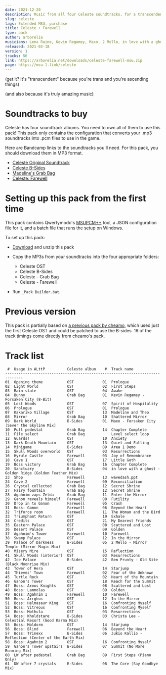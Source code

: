 ```yaml
---
date: 2021-12-20
description: Music from all four Celeste soundtracks, for a transcendent randomizer run.
slug: celeste
tags: Extended MSU, purchase
title: Celeste + Farewell
type: pack
author: arborelia
musicians: Lena Raine, Kevin Regamey, Maxo, 2 Mello, in love with a ghost, Ben Prunty, Christa Lee, Jukio Kallio, Matthewせいじ
released: 2021-03-18
version: 1
tracks: 56
link: https://arborelia.net/downloads/celeste-farewell-msu.zip
page: https://msu-1.link/celeste
---
```


(get it? It's "transcendent" because you're trans and you're ascending things)

(and also because it's truly amazing music)

# Soundtracks to buy

Celeste has four soundtrack albums. You need to own all of them to use this pack! This pack only contains the configuration that converts your .mp3 soundtracks into .pcm files to use in the game.

Here are Bandcamp links to the soundtracks you'll need. For this pack, you should download them in MP3 format.

- [Celeste Original Soundtrack](https://radicaldreamland.bandcamp.com/album/celeste-original-soundtrack)
- [Celeste B-Sides](https://radicaldreamland.bandcamp.com/album/celeste-b-sides)
- [Madeline's Grab Bag](https://radicaldreamland.bandcamp.com/album/celeste-madelines-grab-bag)
- [Celeste: Farewell](https://radicaldreamland.bandcamp.com/album/celeste-farewell-original-soundtrack)

# Setting up this pack from the first time

This pack contains Qwertymodo's [MSUPCM++][msupcm] tool, a JSON configuration file for it, and a batch file that runs the setup on Windows.

[msupcm]: https://github.com/qwertymodo/msupcmplusplus

To set up this pack:

- [Download](https://arborelia.net/downloads/celeste-farewell-msu.zip) and unzip this pack

- Copy the MP3s from your soundtracks into the four appropriate folders:
    - Celeste OST
    - Celeste B-Sides
    - Celeste - Grab Bag
    - Celeste - Farewell

- Run `_Pack Builder.bat`.

# Previous version

This pack is partially based on [a previous pack by cheamo](https://drive.google.com/open?id=12IdbDwNMj_MCgMhYi29EOat9V4jO01P4), which used just the first Celeste OST and could be patched to use the B-sides. 16 of the track timings come directly from cheamo's pack.

# Track list

```text
 #  Usage in ALttP          Celeste album    #  Track name
------------------------------------------------------------------------------
01  Opening theme           OST             01  Prologue
02  Light World             OST             02  First Steps
03  Rain state              OST             04  Awake
04  Bunny                   Grab Bag        01  Kevin Regamey - Forsaken City (8-Bit)
05  Lost Woods              OST             07  Spirit of Hospitality
06  Prologue                OST             01  Prologue
07  Kakariko Village        OST             13  Madeline and Theo
08  Mirror                  Grab Bag        10  Shattered Mirror
09  Dark World              B-Sides         01  Maxo - Forsaken City (Sever the Skyline Mix)
10  Pull pedestal           Grab Bag        14  Chapter Complete
11  File select             Grab Bag            Level select loop
12  Guards!                 OST             10  Anxiety
13  Dark Death Mountain     OST             13  Quiet and Falling
14  Minigame                B-Sides         09  Area 1 Demo
15  Skull Woods overworld   OST             03  Resurrections
16  Hyrule Castle           Farewell        03  Joy of Remembrance
18  Cave 1                  OST             17  Little Goth
19  Boss victory            Grab Bag        16  Chapter Complete
20  Sanctuary               B-Sides         04  in love with a ghost - Golden Ridge (Golden Feather Mix)
23  Shop                    Farewell        13  wavedash.ppt
24  Cave 2                  Farewell        09  Reconciliation
26  Crystal collected       Grab Bag        12  Secret Shrine
27  Fairy fountain          Grab Bag        12  Secret Shrine
28  Agahnim zaps Zelda      Grab Bag        11  Enter the Mirror
29  Ganon reveals himself   Farewell        08  Futility
30  Drop in to Ganon        Farewell        05  Crash
31  Boss: Ganon             Farewell        06  Beyond the Heart
32  Triforce room           Farewell        11  The Woman and the Bird
33  Triumphant Return       OST             19  Exhale
34  Credits                 OST             21  My Dearest Friends
35  Eastern Palace          OST             08  Scattered and Lost
36  Desert Palace           OST             09  Golden
37  Agahnim's Tower         Farewell        10  Farewell
38  Swamp Palace            OST             12  In the Mirror
39  Palace of Darkness      B-Sides         05  2 Mello - Mirror Temple (Mirror Magic Mix)
40  Misery Mire             OST             15  Reflection
41  Skull Woods (interior)  OST             03  Resurrections
42  Ice Palace              B-Sides         42  Ben Prunty - Old Site (Black Moonrise Mix)
43  Tower of Hera           OST             14  Starjump
44  Thieves' Town           Farewell        02  Fear of the Unknown
45  Turtle Rock             OST             02  Heart of the Mountain
46  Ganon's Tower           OST             18  Reach for the Summit
47  Boss: Armos Knights     OST             08  Scattered and Lost
48  Boss: Lanmolas          OST             09  Golden
49  Boss: Agahnim 1         Farewell        10  Farewell
50  Boss: Arrghus           OST             12  In the Mirror
51  Boss: Helmasaur King    OST             16  Confronting Myself
52  Boss: Vitreous          OST             16  Confronting Myself
53  Boss: Mothula           OST             03  Resurrections
54  Boss: Kholdstare        B-Sides         03  Christa Lee - Celestial Resort (Good Karma Mix)
55  Boss: Moldorm           OST             14  Starjump
56  Boss: Blind             Farewell        06  Beyond the Heart
57  Boss: Trinexx           B-Sides         06  Jukio Kallio - Reflection (Center of the Earth Mix)
58  Boss: Agahnim 2         OST             16  Confronting Myself
59  Ganon's Tower upstairs  B-Sides         07  Summit (No More Running Mix)
60  LW after pedestal       Grab Bag        09  First Steps (Piano Only)
61  DW after 7 crystals     B-Sides         08  The Core (Say Goodbye Mix)
```
